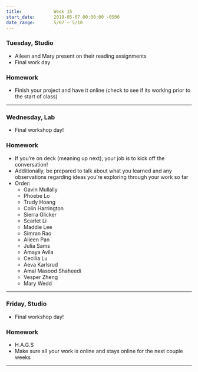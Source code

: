 ```yaml
---
title:            Week 15
start_date:       2019-05-07 00:00:00 -0500
date_range:       5/07 – 5/10
---
```


### Tuesday, Studio

- Aileen and Mary present on their reading assignments
- Final work day

### Homework

- Finish your project and have it online (check to see if its working prior to the start of class)

---

### Wednesday, Lab

- Final workshop day!

### Homework
- If you&rsquo;re on deck (meaning up next), your job is to kick off the conversation!
- Additionally, be prepared to talk about what you learned and any observations regarding ideas you&rsquo;re exploring through your work so far
- Order:
  - Gavin Mullally
  - Phoebe Lo
  - Trudy Hoang
  - Colin Harrington
  - Sierra Glicker
  - Scarlet Li
  - Maddie Lee
  - Simran Rao
  - Aileen Pan
  - Julia Sams
  - Amaya Avila
  - Cecilia Lu
  - Aeva Karlsrud
  - Amal Masood Shaheedi
  - Vesper Zheng
  - Mary Wedd

---

### Friday, Studio

- Final workshop day!

### Homework

- H.A.G.S
- Make sure all your work is online and stays online for the next couple weeks

---

